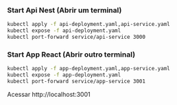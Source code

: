 ### Start Api Nest (Abrir um terminal)
```sh
kubectl apply -f api-deployment.yaml,api-service.yaml
kubectl expose -f api-deployment.yaml
kubectl port-forward service/api-service 3000
```

### Start App React (Abrir outro terminal)

```sh
kubectl apply -f app-deployment.yaml,app-service.yaml
kubectl expose -f app-deployment.yaml
kubectl port-forward service/app-service 3001
```

Acessar http://localhost:3001